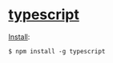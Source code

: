 # [typescript](https://www.typescriptlang.org/)


[Install](https://www.typescriptlang.org/docs/handbook/typescript-in-5-minutes.html):

```
$ npm install -g typescript

```
